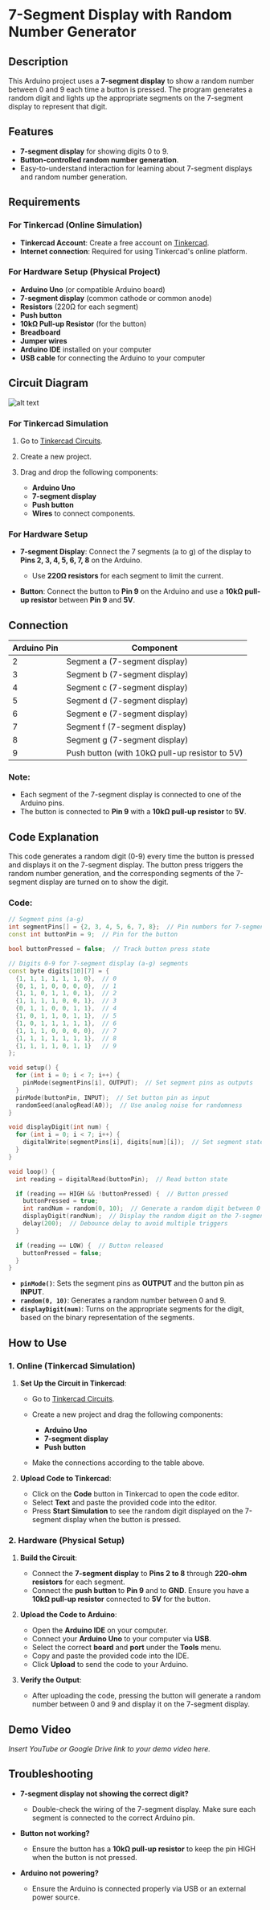 # **7-Segment Display with Random Number Generator**

## **Description**

This Arduino project uses a **7-segment display** to show a random number between 0 and 9 each time a button is pressed. The program generates a random digit and lights up the appropriate segments on the 7-segment display to represent that digit.

## **Features**

* **7-segment display** for showing digits 0 to 9.
* **Button-controlled random number generation**.
* Easy-to-understand interaction for learning about 7-segment displays and random number generation.

## **Requirements**

### **For Tinkercad (Online Simulation)**

* **Tinkercad Account**: Create a free account on [Tinkercad](https://www.tinkercad.com/).
* **Internet connection**: Required for using Tinkercad's online platform.

### **For Hardware Setup (Physical Project)**

* **Arduino Uno** (or compatible Arduino board)
* **7-segment display** (common cathode or common anode)
* **Resistors** (220Ω for each segment)
* **Push button**
* **10kΩ Pull-up Resistor** (for the button)
* **Breadboard**
* **Jumper wires**
* **Arduino IDE** installed on your computer
* **USB cable** for connecting the Arduino to your computer

## **Circuit Diagram**

![alt text](<Random Number Display With 7 Segment.png>)

### **For Tinkercad Simulation**

1. Go to [Tinkercad Circuits](https://www.tinkercad.com/circuits).
2. Create a new project.
3. Drag and drop the following components:

   * **Arduino Uno**
   * **7-segment display**
   * **Push button**
   * **Wires** to connect components.

### **For Hardware Setup**

* **7-segment Display**: Connect the 7 segments (a to g) of the display to **Pins 2, 3, 4, 5, 6, 7, 8** on the Arduino.

  * Use **220Ω resistors** for each segment to limit the current.
* **Button**: Connect the button to **Pin 9** on the Arduino and use a **10kΩ pull-up resistor** between **Pin 9** and **5V**.

## **Connection**

| Arduino Pin | Component                                      |
| ----------- | ---------------------------------------------- |
| 2           | Segment a (7-segment display)                  |
| 3           | Segment b (7-segment display)                  |
| 4           | Segment c (7-segment display)                  |
| 5           | Segment d (7-segment display)                  |
| 6           | Segment e (7-segment display)                  |
| 7           | Segment f (7-segment display)                  |
| 8           | Segment g (7-segment display)                  |
| 9           | Push button (with 10kΩ pull-up resistor to 5V) |

### **Note**:

* Each segment of the 7-segment display is connected to one of the Arduino pins.
* The button is connected to **Pin 9** with a **10kΩ pull-up resistor** to **5V**.

## **Code Explanation**

This code generates a random digit (0-9) every time the button is pressed and displays it on the 7-segment display. The button press triggers the random number generation, and the corresponding segments of the 7-segment display are turned on to show the digit.

### **Code:**

```cpp
// Segment pins (a-g)
int segmentPins[] = {2, 3, 4, 5, 6, 7, 8};  // Pin numbers for 7-segment display
const int buttonPin = 9;  // Pin for the button

bool buttonPressed = false;  // Track button press state

// Digits 0-9 for 7-segment display (a-g) segments
const byte digits[10][7] = {
  {1, 1, 1, 1, 1, 1, 0},  // 0
  {0, 1, 1, 0, 0, 0, 0},  // 1
  {1, 1, 0, 1, 1, 0, 1},  // 2
  {1, 1, 1, 1, 0, 0, 1},  // 3
  {0, 1, 1, 0, 0, 1, 1},  // 4
  {1, 0, 1, 1, 0, 1, 1},  // 5
  {1, 0, 1, 1, 1, 1, 1},  // 6
  {1, 1, 1, 0, 0, 0, 0},  // 7
  {1, 1, 1, 1, 1, 1, 1},  // 8
  {1, 1, 1, 1, 0, 1, 1}   // 9
};

void setup() {
  for (int i = 0; i < 7; i++) {
    pinMode(segmentPins[i], OUTPUT);  // Set segment pins as outputs
  }
  pinMode(buttonPin, INPUT);  // Set button pin as input
  randomSeed(analogRead(A0));  // Use analog noise for randomness
}

void displayDigit(int num) {
  for (int i = 0; i < 7; i++) {
    digitalWrite(segmentPins[i], digits[num][i]);  // Set segment states based on the digit
  }
}

void loop() {
  int reading = digitalRead(buttonPin);  // Read button state

  if (reading == HIGH && !buttonPressed) {  // Button pressed
    buttonPressed = true;
    int randNum = random(0, 10);  // Generate a random digit between 0 and 9
    displayDigit(randNum);  // Display the random digit on the 7-segment display
    delay(200);  // Debounce delay to avoid multiple triggers
  }

  if (reading == LOW) {  // Button released
    buttonPressed = false;
  }
}
```

* **`pinMode()`**: Sets the segment pins as **OUTPUT** and the button pin as **INPUT**.
* **`random(0, 10)`**: Generates a random number between 0 and 9.
* **`displayDigit(num)`**: Turns on the appropriate segments for the digit, based on the binary representation of the segments.

## **How to Use**

### **1. Online (Tinkercad Simulation)**

1. **Set Up the Circuit in Tinkercad**:

   * Go to [Tinkercad Circuits](https://www.tinkercad.com/circuits).
   * Create a new project and drag the following components:

     * **Arduino Uno**
     * **7-segment display**
     * **Push button**
   * Make the connections according to the table above.

2. **Upload Code to Tinkercad**:

   * Click on the **Code** button in Tinkercad to open the code editor.
   * Select **Text** and paste the provided code into the editor.
   * Press **Start Simulation** to see the random digit displayed on the 7-segment display when the button is pressed.

### **2. Hardware (Physical Setup)**

1. **Build the Circuit**:

   * Connect the **7-segment display** to **Pins 2 to 8** through **220-ohm resistors** for each segment.
   * Connect the **push button** to **Pin 9** and to **GND**. Ensure you have a **10kΩ pull-up resistor** connected to **5V** for the button.

2. **Upload the Code to Arduino**:

   * Open the **Arduino IDE** on your computer.
   * Connect your **Arduino Uno** to your computer via **USB**.
   * Select the correct **board** and **port** under the **Tools** menu.
   * Copy and paste the provided code into the IDE.
   * Click **Upload** to send the code to your Arduino.

3. **Verify the Output**:

   * After uploading the code, pressing the button will generate a random number between 0 and 9 and display it on the 7-segment display.

## **Demo Video**

*Insert YouTube or Google Drive link to your demo video here.*

## **Troubleshooting**

* **7-segment display not showing the correct digit?**

  * Double-check the wiring of the 7-segment display. Make sure each segment is connected to the correct Arduino pin.

* **Button not working?**

  * Ensure the button has a **10kΩ pull-up resistor** to keep the pin HIGH when the button is not pressed.

* **Arduino not powering?**

  * Ensure the Arduino is connected properly via USB or an external power source.